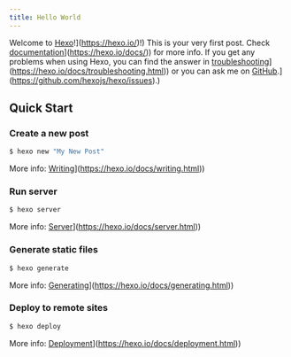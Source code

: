```yaml
---
title: Hello World
---
```


Welcome to [Hexo]([https://hexo.io/)!](https://hexo.io/)!) This is your very first post. Check [documentation]([https://hexo.io/docs/)](https://hexo.io/docs/)) for more info. If you get any problems when using Hexo, you can find the answer in [troubleshooting]([https://hexo.io/docs/troubleshooting.html)](https://hexo.io/docs/troubleshooting.html)) or you can ask me on [GitHub]([https://github.com/hexojs/hexo/issues).](https://github.com/hexojs/hexo/issues).)

## Quick Start

### Create a new post

```bash
$ hexo new "My New Post"
```

More info: [Writing]([https://hexo.io/docs/writing.html)](https://hexo.io/docs/writing.html))

### Run server

```bash
$ hexo server
```

More info: [Server]([https://hexo.io/docs/server.html)](https://hexo.io/docs/server.html))

### Generate static files

```bash
$ hexo generate
```

More info: [Generating]([https://hexo.io/docs/generating.html)](https://hexo.io/docs/generating.html))

### Deploy to remote sites

```bash
$ hexo deploy
```

More info: [Deployment]([https://hexo.io/docs/deployment.html)](https://hexo.io/docs/deployment.html))
